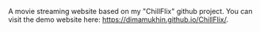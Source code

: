 A movie streaming website based on my "ChillFlix" github project.
You can visit the demo website here: https://dimamukhin.github.io/ChillFlix/.
